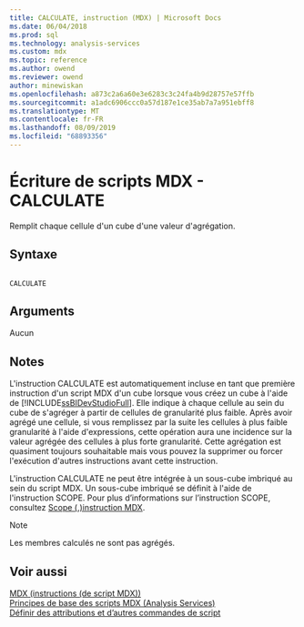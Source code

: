 ```yaml
---
title: CALCULATE, instruction (MDX) | Microsoft Docs
ms.date: 06/04/2018
ms.prod: sql
ms.technology: analysis-services
ms.custom: mdx
ms.topic: reference
ms.author: owend
ms.reviewer: owend
author: minewiskan
ms.openlocfilehash: a873c2a6a60e3e6283c3c24fa4b9d28757e57ffb
ms.sourcegitcommit: a1adc6906ccc0a57d187e1ce35ab7a7a951ebff8
ms.translationtype: MT
ms.contentlocale: fr-FR
ms.lasthandoff: 08/09/2019
ms.locfileid: "68893356"
---
```

# <a name="mdx-scripting---calculate"></a>Écriture de scripts MDX - CALCULATE


  Remplit chaque cellule d'un cube d'une valeur d'agrégation.  
  
## <a name="syntax"></a>Syntaxe  
  
```  
  
CALCULATE  
```  
  
## <a name="arguments"></a>Arguments  
 Aucun  
  
## <a name="remarks"></a>Notes  
 L'instruction CALCULATE est automatiquement incluse en tant que première instruction d'un script MDX d'un cube lorsque vous créez un cube à l'aide de [!INCLUDE[ssBIDevStudioFull](../includes/ssbidevstudiofull-md.md)]. Elle indique à chaque cellule au sein du cube de s'agréger à partir de cellules de granularité plus faible. Après avoir agrégé une cellule, si vous remplissez par la suite les cellules à plus faible granularité à l'aide d'expressions, cette opération aura une incidence sur la valeur agrégée des cellules à plus forte granularité. Cette agrégation est quasiment toujours souhaitable mais vous pouvez la supprimer ou forcer l'exécution d'autres instructions avant cette instruction.  
  
 L'instruction CALCULATE ne peut être intégrée à un sous-cube imbriqué au sein du script MDX. Un sous-cube imbriqué se définit à l'aide de l'instruction SCOPE. Pour plus d’informations sur l’instruction SCOPE, consultez [Scope &#40;,&#41;instruction MDX](../mdx/mdx-scripting-scope.md).  
  
> [!NOTE]  
>  Les membres calculés ne sont pas agrégés.  
  
## <a name="see-also"></a>Voir aussi  
 [MDX (instructions &#40;de script MDX)&#41;](../mdx/mdx-scripting-statements-mdx.md)   
 [Principes de base des scripts MDX &#40;Analysis Services&#41;](https://docs.microsoft.com/analysis-services/multidimensional-models/mdx/mdx-scripting-fundamentals-analysis-services)   
 [Définir des attributions et d’autres commandes de script](https://docs.microsoft.com/analysis-services/multidimensional-models/define-assignments-and-other-script-commands)  
  
  

